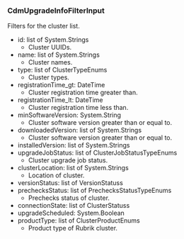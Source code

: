 ### CdmUpgradeInfoFilterInput
Filters for the cluster list.

- id: list of System.Strings
  - Cluster UUIDs.
- name: list of System.Strings
  - Cluster names.
- type: list of ClusterTypeEnums
  - Cluster types.
- registrationTime_gt: DateTime
  - Cluster registration time greater than.
- registrationTime_lt: DateTime
  - Cluster registration time less than.
- minSoftwareVersion: System.String
  - Cluster software version greater than or equal to.
- downloadedVersion: list of System.Strings
  - Cluster software version greater than or equal to.
- installedVersion: list of System.Strings
- upgradeJobStatus: list of ClusterJobStatusTypeEnums
  - Cluster upgrade job status.
- clusterLocation: list of System.Strings
  - Location of cluster.
- versionStatus: list of VersionStatuss
- prechecksStatus: list of PrechecksStatusTypeEnums
  - Prechecks status of cluster.
- connectionState: list of ClusterStatuss
- upgradeScheduled: System.Boolean
- productType: list of ClusterProductEnums
  - Product type of Rubrik cluster.
